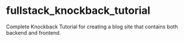 fullstack_knockback_tutorial
============================

Complete Knockback Tutorial for creating a blog site that contains both backend and frontend. 
